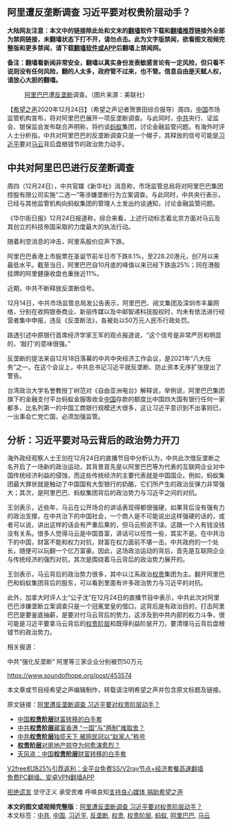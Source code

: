  <h2>阿里遭反垄断调查 习近平要对权贵阶层动手？</h2> <p class="notice"><b>大陆网友注意：本文中的链接除此处和文末的<a href="https://github.com/bannedbook/fanqiang" >翻墙</a>软件下载和<a href="https://github.com/killgcd/justmysocks/blob/master/README.md">翻墙推荐</a>链接外全部为禁网链接，未翻墙状态下打不开，请勿点击。此为文字版禁闻，欲看图文视频完整版和更多禁闻，请下载<a href="https://github.com/bannedbook/fanqiang">翻墙软件或APP</a>后翻墙上禁闻网。</p><p>备注：翻墙看新闻非常安全，翻墙以真实身份发表敏感言论有一定风险，但只看不说则没有任何风险，翻的人太多，政府管不过来，也不管。信息自由是天赋人权，请放心大胆的翻墙。</b></p>  <div class="entry"> <figure><figcaption><a href="https://www.bannedbook.org/bnews/tag/%e9%98%bf%e9%87%8c%e5%b7%b4%e5%b7%b4/" class="st_tag internal_tag" rel="tag" title="标签 阿里巴巴 下的日志">阿里巴巴</a>遭<a href="https://www.bannedbook.org/bnews/tag/%e5%8f%8d%e5%9e%84%e6%96%ad/" class="st_tag internal_tag" rel="tag" title="标签 反垄断 下的日志">反垄断</a>调查。（图片来源：美联社）</figcaption></figure> <p>【<span class='wp_keywordlink_affiliate'><a href="https://www.soundofhope.org" title="希望之声" target="_blank">希望之声</a></span>2020年12月24日】（希望之声记者贺景田综合报导）周四，<span class='wp_keywordlink_affiliate'><a href="https://www.bannedbook.org/" title="中国" target="_blank">中国</a></span>市场监管机构宣布，将对阿里巴巴展开一项反垄断调查。与此同时，<a href="https://www.bannedbook.org/bnews/tag/%e4%b8%ad%e5%85%b1/" class="st_tag internal_tag" rel="tag" title="标签 中共 下的日志">中共</a>央行、证监会、银保监会发布联合声明称，将约谈<a href="https://www.bannedbook.org/bnews/tag/%e8%9a%82%e8%9a%81/" class="st_tag internal_tag" rel="tag" title="标签 蚂蚁 下的日志">蚂蚁</a>集团，讨论金融监管问题。有海外时评人士分析指，中共对阿里巴巴的反垄断调查只是一个幌子，其释放的信号可能是<a href="https://www.bannedbook.org/bnews/tag/%e4%b9%a0%e8%bf%91%e5%b9%b3/" class="st_tag internal_tag" rel="tag" title="标签 习近平 下的日志">习近平</a>要对<a href="https://www.bannedbook.org/bnews/tag/%e9%a9%ac%e4%ba%91/" class="st_tag internal_tag" rel="tag" title="标签 马云 下的日志">马云</a>背后盘根错节的政治势力动手。</p> <h2><strong>中共对阿里巴巴进行反垄断调查</strong></h2> <p>周四（12月24日），中共官媒《新华社》消息称，市场监管总局将对阿里巴巴集团控股有限公司实施“二选一”等涉嫌垄断行为立案调查。与此同时，中共央行表示，已经与其他监管机构向蚂蚁集团的管理人士发出约谈通知，讨论金融监管问题。</p> <p>《华尔街日报》12月24日报道称，综合来看，上述行动标志着北京方面对马云及其创立的科技帝国采取的力度最大的执法行动。</p> <p>随着利空消息的冲击，阿里系股价应声下跌。</p> <p>阿里巴巴香港上市股票在圣诞节前半日市下跌8.1%，至228.20港元，创7月以来最低水平。截至当日，阿里巴巴自10月底的峰值以来已经下跌逾25%；同在港股挂牌的阿里健康收盘也重挫近11%。</p>  <p>近期，中共不断释放反垄断信号。</p> <p>12月14日，中共市场监管总局发公告表示，阿里巴巴、阅文集团及深圳市丰巢网络，分别在收购银泰商业、新丽传媒以及中邮智递科技股权时，均未有依法进行经营者集中申报，违反《反垄断法》，各被处以50万元人民币行政处罚。</p> <p>路透引述中原银行首席经济学家王军的观点报道说，“这个信号是非常严厉和明显的，‘敲打’的意味很强。”</p> <p>反垄断的提法来自12月18日落幕的中共中央经济工作会议，是2021年“八大任务”之一。在这个会议上，中共总书记习近平就反垄断、防止资本无序扩张提出了警告。</p> <p>台湾政治大学名誉教授丁树范对《自由亚洲电台》解释说，举例说，阿里巴巴集团旗下的金融支付平台蚂蚁金服吸收全<a href="https://www.bannedbook.org/bnews/tag/%E4%B8%AD%E5%9B%BD/" class="st_tag internal_tag" rel="tag" title="标签 中国 下的日志">中国</a>存款的额度比中国四大国有银行任何一家都多，比名列第一的中国工商银行规模还大很多，这让习近平意识到不出事则已，一出事会亡党亡国，必须加强监管。</p>  <h2><strong>分析：习近平要对马云背后的政治势力开刀</strong></h2> <p>海外政经观察人士王剑在12月24日的直播节目中分析认为，中共此次借反垄断之名开启了一场新的政治运动，其背景首先是以阿里巴巴等为代表的互联网企业对中国传统经济利益的侵蚀，而这些传统经济的主要代表就是中国国企。例如，蚂蚁集团最大罪状就是触动了中国国有大型银行的奶酪，它们所产生的政治反弹力非常强大；其次，是阿里巴巴、蚂蚁集团背后的政治势力与习近平之间的对抗。</p> <p>王剑表示，近些年，马云在公开场合的讲话表现得都很强硬，如果背后没有强有力的政治支撑，在中共治下的中国社会，一个商人是不可能说出这样强硬的话的，或者可以说，讲出这样的话会有严重后果的，但马云照说不误。这跟一个人有钱没钱没有关系。很多人觉得马云是中国首富，讲话可以任性一些，其实不是。在中共治下的中国，财富不能和权力对抗，财富在权力面前不堪一击。中共政府的一个处长，随便可以玩翻一个亿万富豪。因此，这场政治运动的背后，首先是互联网企业与传统经济的强烈对抗，其次是围绕着马云背后的政治势力展开的。</p> <p>王剑表示，马云背后的政治势力很多，其中以江系政治<a href="https://www.bannedbook.org/bnews/tag/%E6%9D%83%E8%B4%B5/" class="st_tag internal_tag" rel="tag" title="标签 权贵 下的日志">权贵</a>集团为主。翻开阿里巴巴和蚂蚁集团背后的股东，可以看到里面有许多政治势力与习近平的对抗。</p> <p>此外，加拿大时评人士“公子沈”在12月24日的直播节目中表示，中共此次对阿里巴巴涉嫌垄断立案调查只是一个冠冕堂皇的借口，这背后是有政治目的，打击阿里巴巴是要釜底抽薪，是要对付马云背后的势力，这涉及到中共内部的权力斗争，很可能是习近平要拿马云背后的<a href="https://www.bannedbook.org/bnews/tag/%E6%9D%83%E8%B4%B5%E9%98%B6%E5%B1%82/" class="st_tag internal_tag" rel="tag" title="标签 权贵阶层 下的日志">权贵阶层</a>和既得利益阶层开刀，要清理马云背后盘根错节的政治势力。</p> <p>相关报道：</p>  <p>中共“强化反垄断” 阿里等三家企业分别被罚50万元</p> <p><a href="https://www.soundofhope.org/post/453574">https://www.soundofhope.org/post/453574</a></p> <p>本文章或节目经希望之声编辑制作，转载请注明希望之声并包含原文标题及链接。</p> <p>原文链接：<a class="src_link"  href="https://www.soundofhope.org/post/456934" target="_blank">阿里遭反垄断调查 习近平要对权贵阶层动手？</a></p> <ul class='op-related-articles' title='相关阅读'> <li><a href='https://www.bannedbook.org/bnews/finance/20200803/1374057.html' target='_blank'>中国<b>权贵阶层</b>财富转移的白手套</a></li> <li><a href='https://www.bannedbook.org/bnews/taiwannews/20190907/1187081.html' target='_blank'>中共<b>权贵阶层</b>藏富香港 “一国”与“两制”难取舍？</a></li> <li><a href='https://www.bannedbook.org/bnews/ssgc/20160412/714699.html' target='_blank'>中共<b>权贵阶层</b>独揽天下 被网民冠以“赵家人”称号</a></li> <li><a href='https://www.bannedbook.org/bnews/finance/20130216/680404.html' target='_blank'><b>权贵阶层</b>对房地产掠夺为何愈演愈烈？</a></li> <li><a href='https://www.bannedbook.org/bnews/cnnews/aboluonews/20160609/543274.html' target='_blank'>天风盗：中国<b>权贵阶层</b>财富转移的白手套</a></li> </ul> <p class="texttj"> <a href="https://github.com/bannedbook/fanqiang/wiki/V2ray%E6%9C%BA%E5%9C%BA" target="_blank">V2free机场25%引荐返利：全平台免费SS/V2ray节点+经济套餐高速翻墙</a><br/> <a href="https://github.com/bannedbook/fanqiang/wiki/%E7%A6%81%E9%97%BB%E7%BD%91%E5%AE%89%E5%8D%93%E7%BF%BB%E5%A2%99%E6%96%B0%E9%97%BBAPP" target="_blank">免费PC翻墙、安卓VPN翻墙APP</a></p><p><span class='wp_keywordlink'><a href="https://www.bannedbook.org/forum2/topic1584.html" title="《拒绝谎言》" target="_blank">拒绝谎言</a></span> 坚守正义 承受苦难 呼唤良知<a href="/page/donate">支持良心媒体 捐助希望之声</a></p> <a name='sharetosocial'></a>       <div><b>本文的图文或视频完整版</b>：<a href='https://www.bannedbook.org/bnews/comments/20201225/1454436.html'>阿里遭反垄断调查 习近平要对权贵阶层动手？</a></div>  </div><!--END ENTRY--> <div class="postfooter"> <div>本文标签：<a href="https://www.bannedbook.org/bnews/tag/%e4%b8%ad%e5%85%b1/" rel="tag">中共</a>, <a href="https://www.bannedbook.org/bnews/tag/%E4%B8%AD%E5%9B%BD/" rel="tag">中国</a>, <a href="https://www.bannedbook.org/bnews/tag/%e4%b9%a0%e8%bf%91%e5%b9%b3/" rel="tag">习近平</a>, <a href="https://www.bannedbook.org/bnews/tag/%e5%8f%8d%e5%9e%84%e6%96%ad/" rel="tag">反垄断</a>, <a href="https://www.bannedbook.org/bnews/tag/%E6%9D%83%E8%B4%B5/" rel="tag">权贵</a>, <a href="https://www.bannedbook.org/bnews/tag/%E6%9D%83%E8%B4%B5%E9%98%B6%E5%B1%82/" rel="tag">权贵阶层</a>, <a href="https://www.bannedbook.org/bnews/tag/%e8%9a%82%e8%9a%81/" rel="tag">蚂蚁</a>, <a href="https://www.bannedbook.org/bnews/tag/%e9%98%bf%e9%87%8c%e5%b7%b4%e5%b7%b4/" rel="tag">阿里巴巴</a>, <a href="https://www.bannedbook.org/bnews/tag/%e9%a9%ac%e4%ba%91/" rel="tag">马云</a></div>  </div><!--END POSTFOOTER--> 
